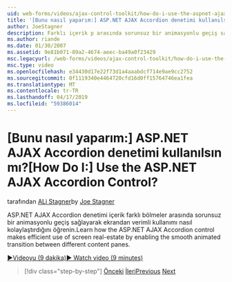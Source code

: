 ```yaml
---
uid: web-forms/videos/ajax-control-toolkit/how-do-i-use-the-aspnet-ajax-accordion-control
title: '[Bunu nasıl yaparım:] ASP.NET AJAX Accordion denetimi kullanılsın mı? | Microsoft Docs'
author: JoeStagner
description: Farklı içerik p arasında sorunsuz bir animasyonlu geçiş sağlayarak ASP.NET AJAX Accordion denetimi ekrandan verimli kullanımı nasıl kolaylaştırdığını öğrenin...
ms.author: riande
ms.date: 01/30/2007
ms.assetid: 9e81b071-89a2-4674-aeec-ba49a0f23429
msc.legacyurl: /web-forms/videos/ajax-control-toolkit/how-do-i-use-the-aspnet-ajax-accordion-control
msc.type: video
ms.openlocfilehash: e34430d17e22f73d1a4aaabdcf714e9ae9cc2752
ms.sourcegitcommit: 0f1119340e4464720cfd16d0ff15764746ea1fea
ms.translationtype: MT
ms.contentlocale: tr-TR
ms.lasthandoff: 04/17/2019
ms.locfileid: "59386014"
---
```

# <a name="how-do-i-use-the-aspnet-ajax-accordion-control"></a><span data-ttu-id="fbdf6-104">[Bunu nasıl yaparım:] ASP.NET AJAX Accordion denetimi kullanılsın mı?</span><span class="sxs-lookup"><span data-stu-id="fbdf6-104">[How Do I:] Use the ASP.NET AJAX Accordion Control?</span></span>

<span data-ttu-id="fbdf6-105">tarafından [ALi Stagner](https://github.com/JoeStagner)</span><span class="sxs-lookup"><span data-stu-id="fbdf6-105">by [Joe Stagner](https://github.com/JoeStagner)</span></span>

<span data-ttu-id="fbdf6-106">ASP.NET AJAX Accordion denetimi içerik farklı bölmeler arasında sorunsuz bir animasyonlu geçiş sağlayarak ekrandan verimli kullanımı nasıl kolaylaştırdığını öğrenin.</span><span class="sxs-lookup"><span data-stu-id="fbdf6-106">Learn how the ASP.NET AJAX Accordion control makes efficient use of screen real-estate by enabling the smooth animated transition between different content panes.</span></span>

[<span data-ttu-id="fbdf6-107">&#9654;Videoyu (9 dakika)</span><span class="sxs-lookup"><span data-stu-id="fbdf6-107">&#9654; Watch video (9 minutes)</span></span>](https://channel9.msdn.com/Blogs/ASP-NET-Site-Videos/how-do-i-use-the-aspnet-ajax-accordion-control)

> [!div class="step-by-step"]
> <span data-ttu-id="fbdf6-108">[Önceki](how-do-i-use-the-aspnet-ajax-alwaysvisible-control-extender.md)
> [İleri](how-do-i-use-the-aspnet-ajax-collapsable-panel-extender.md)</span><span class="sxs-lookup"><span data-stu-id="fbdf6-108">[Previous](how-do-i-use-the-aspnet-ajax-alwaysvisible-control-extender.md)
[Next](how-do-i-use-the-aspnet-ajax-collapsable-panel-extender.md)</span></span>

